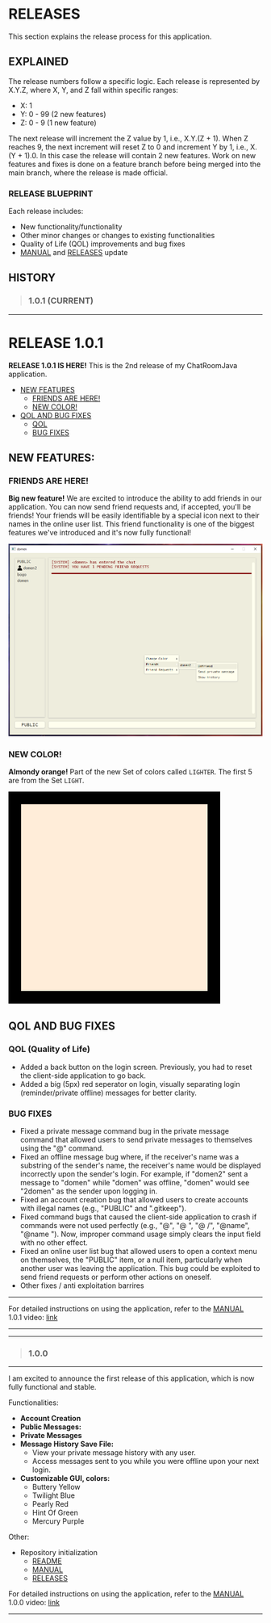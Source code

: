 # RELEASES

This section explains the release process for this application.

## EXPLAINED

The release numbers follow a specific logic. Each release is represented by X.Y.Z, where X, Y, and Z fall within specific ranges:
- X: 1
- Y: 0 - 99 (2 new features)
- Z: 0 - 9 (1 new feature)

The next release will increment the Z value by 1, i.e., X.Y.(Z + 1). When Z reaches 9, the next increment will reset Z to 0 and increment Y by 1, i.e., X.(Y + 1).0. In this case the release will contain 2 new features. Work on new features and fixes is done on a feature branch before being merged into the main branch, where the release is made official.

### RELEASE BLUEPRINT

Each release includes:

- New functionality/functionality
- Other minor changes or changes to existing functionalities
- Quality of Life (QOL) improvements and bug fixes
- [MANUAL](Manual.md) and [RELEASES](Releases.md) update

## HISTORY

>### 1.0.1 (CURRENT)
---

# RELEASE 1.0.1

**RELEASE 1.0.1 IS HERE!** This is the 2nd release of my ChatRoomJava application.

- [NEW FEATURES](#new-features)
  - [FRIENDS ARE HERE!](#friends-are-here)
  - [NEW COLOR!](#new-color)
- [QOL AND BUG FIXES](#qol-and-bug-fixes)
  - [QOL](#qol-quality-of-life)
  - [BUG FIXES](#bug-fixes)

## NEW FEATURES:

### FRIENDS ARE HERE!

**Big new feature!** We are excited to introduce the ability to add friends in our application. You can now send friend requests and, if accepted, you'll be friends! Your friends will be easily identifiable by a special icon next to their names in the online user list. This friend functionality is one of the biggest features we've introduced and it's now fully functional!

![alt text](/Manuals/media/actions6.png)

### NEW COLOR!

**Almondy orange!** Part of the new Set of colors called `LIGHTER`. The first 5 are from the Set `LIGHT`.

![alt text](/src/Client/media/colors/color6.png)

## QOL AND BUG FIXES

### QOL (Quality of Life)

- Added a back button on the login screen. Previously, you had to reset the client-side application to go back.
- Added a big (5px) red seperator on login, visually separating login (reminder/private offline) messages for better clarity.

### BUG FIXES

- Fixed a private message command bug in the private message command that allowed users to send private messages to themselves using the "@" command.
- Fixed an offline message bug where, if the receiver's name was a substring of the sender's name, the receiver's name would be displayed incorrectly upon the sender's login. For example, if "domen2" sent a message to "domen" while "domen" was offline, "domen" would see "2domen" as the sender upon logging in.
- Fixed an account creation bug that allowed users to create accounts with illegal names (e.g., "PUBLIC" and ".gitkeep").
- Fixed command bugs that caused the client-side application to crash if commands were not used perfectly (e.g., "@", "@ ", "@ /", "@name", "@name "). Now, improper command usage simply clears the input field with no other effect.
- Fixed an online user list bug that allowed users to open a context menu on themselves, the "PUBLIC" item, or a null item, particularly when another user was leaving the application. This bug could be exploited to send friend requests or perform other actions on oneself.
- Other fixes / anti exploitation barrires

---

For detailed instructions on using the application, refer to the [MANUAL](/Manuals/Manual.md)\
1.0.1 video: [link](https://www.youtube.com/watch?v=Am_PUWN49Yo)

---
---

>### 1.0.0
---

I am excited to announce the first release of this application, which is now fully functional and stable.

Functionalities:
- **Account Creation**
- **Public Messages:**
- **Private Messages**
- **Message History Save File:**
  - View your private message history with any user.
  - Access messages sent to you while you were offline upon your next login.
- **Customizable GUI, colors:**
  - Buttery Yellow
  - Twilight Blue
  - Pearly Red
  - Hint Of Green
  - Mercury Purple

Other:
- Repository initialization
  - [README](/README.md)
  - [MANUAL](Manual.md)
  - [RELEASES](Releases.md)

For detailed instructions on using the application, refer to the [MANUAL](Manual.md)\
1.0.0 video: [link](https://youtu.be/JDjVa-9h8oU)

---
